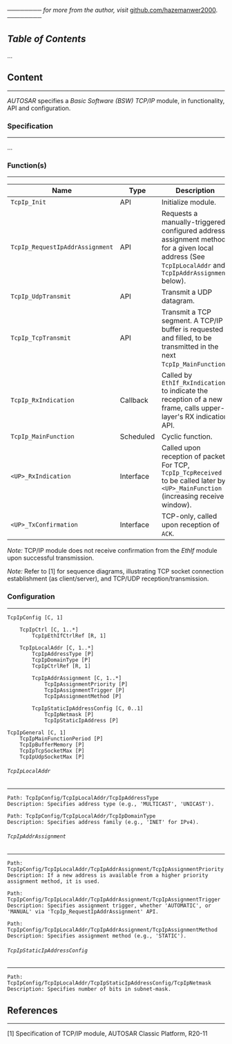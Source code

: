 ──────── *for more from the author, visit* [github.com/hazemanwer2000](https://github.com/hazemanwer2000). ────────
## *Table of Contents*
...
## Content
---
*AUTOSAR* specifies a *Basic Software (BSW) TCP/IP* module, in functionality, API and configuration.
### Specification
---
...
### Function(s)
---

| Name                            | Type      | Description                                                                                                                                           |
| ------------------------------- | --------- | ----------------------------------------------------------------------------------------------------------------------------------------------------- |
| `TcpIp_Init`                    | API       | Initialize module.                                                                                                                                    |
| `TcpIp_RequestIpAddrAssignment` | API       | Requests a manually-triggered, configured address assignment method for a given local address (See `TcpIpLocalAddr` and `TcpIpAddrAssignment` below). |
| `TcpIp_UdpTransmit`             | API       | Transmit a UDP datagram.                                                                                                                              |
| `TcpIp_TcpTransmit`             | API       | Transmit a TCP segment. A TCP/IP buffer is requested and filled, to be transmitted in the next `TcpIp_MainFunction`.                                  |
| `TcpIp_RxIndication`            | Callback  | Called by `EthIf_RxIndication` to indicate the reception of a new frame, calls upper-layer's RX indication API.                                       |
| `TcpIp_MainFunction`            | Scheduled | Cyclic function.                                                                                                                                      |
| `<UP>_RxIndication`             | Interface | Called upon reception of packet. For TCP, `TcpIp_TcpReceived` to be called later by `<UP>_MainFunction` (increasing receive window).                  |
| `<UP>_TxConfirmation`           | Interface | TCP-only, called upon reception of `ACK`.                                                                                                             |

*Note:* TCP/IP module does not receive confirmation from the *EthIf* module upon successful transmission.

*Note:* Refer to [1] for sequence diagrams, illustrating TCP socket connection establishment (as client/server), and TCP/UDP reception/transmission.
### Configuration
---
```
TcpIpConfig [C, 1]

	TcpIpCtrl [C, 1..*]
		TcpIpEthIfCtrlRef [R, 1]

	TcpIpLocalAddr [C, 1..*]
		TcpIpAddressType [P]
		TcpIpDomainType [P]
		TcpIpCtrlRef [R, 1]

		TcpIpAddrAssignment [C, 1..*]
			TcpIpAssignmentPriority [P]
			TcpIpAssignmentTrigger [P]
			TcpIpAssignmentMethod [P]

		TcpIpStaticIpAddressConfig [C, 0..1]
			TcpIpNetmask [P]
			TcpIpStaticIpAddress [P]

TcpIpGeneral [C, 1]
	TcpIpMainFunctionPeriod [P]
	TcpIpBufferMemory [P]
	TcpIpTcpSocketMax [P]
	TcpIpUdpSocketMax [P]
```
###### `TcpIpLocalAddr`
---
```
Path: TcpIpConfig/TcpIpLocalAddr/TcpIpAddressType
Description: Specifies address type (e.g., 'MULTICAST', 'UNICAST').
```

```
Path: TcpIpConfig/TcpIpLocalAddr/TcpIpDomainType
Description: Specifies address family (e.g., 'INET' for IPv4).
```
###### `TcpIpAddrAssignment`
---
```
Path: TcpIpConfig/TcpIpLocalAddr/TcpIpAddrAssignment/TcpIpAssignmentPriority
Description: If a new address is available from a higher priority assignment method, it is used.
```

```
Path: TcpIpConfig/TcpIpLocalAddr/TcpIpAddrAssignment/TcpIpAssignmentTrigger
Description: Specifies assignment trigger, whether 'AUTOMATIC', or 'MANUAL' via 'TcpIp_RequestIpAddrAssignment' API.
```

```
Path: TcpIpConfig/TcpIpLocalAddr/TcpIpAddrAssignment/TcpIpAssignmentMethod
Description: Specifies assignment method (e.g., 'STATIC').
```
###### `TcpIpStaticIpAddressConfig`
---
```
Path: TcpIpConfig/TcpIpLocalAddr/TcpIpStaticIpAddressConfig/TcpIpNetmask
Description: Specifies number of bits in subnet-mask.
```
## References
---
[1] Specification of TCP/IP module, AUTOSAR Classic Platform, R20-11